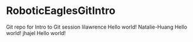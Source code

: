 # RoboticEaglesGitIntro
Git repo for Intro to Git session
lilawrence Hello world!
Natalie-Huang Hello world!
jhajel Hello world!
